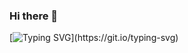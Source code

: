 ### Hi there 👋

[![Typing SVG](https://readme-typing-svg.herokuapp.com?color=%C02E60FF&lines=Welcome+to+my+profile+!+⭐;Have+a+nice+day!!!;Happy+Coding+...)](https://git.io/typing-svg)
